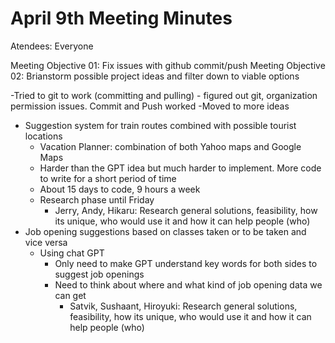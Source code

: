 # April 9th Meeting Minutes

Atendees: Everyone

Meeting Objective 01: Fix issues with github commit/push 
Meeting Objective 02: Brianstorm possible project ideas and filter down to viable options

-Tried to git to work (committing and pulling)
	- figured out git, organization permission issues. Commit and Push worked
-Moved to more ideas
  - Suggestion system for train routes combined with possible tourist locations
      - Vacation Planner: combination of both Yahoo maps and Google Maps
      - Harder than the GPT idea but much harder to implement. More code to write for a short period of time
      - About 15 days to code, 9 hours a week
      - Research phase until Friday
          - Jerry, Andy, Hikaru: Research general solutions, feasibility,  how its unique, who would use it and how it can help people (who)
- Job opening suggestions based on classes taken or to be taken and vice versa
  - Using chat GPT
    - Only need to make GPT understand key words for both sides to suggest job openings
    - Need to think about where and what kind of job opening data we can get
         - Satvik, Sushaant, Hiroyuki: Research general solutions, feasibility,  how its unique, who would use it and how it can help people (who)
       
  

